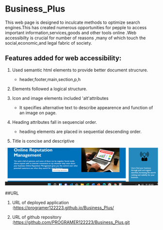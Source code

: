 # Business_Plus
This web page is designed to inculcate methods to optimize search engines.This has created numerous opportunities for pepple to access important information,services,goods and other tools online .Web accessibilty is crucial for number of reasons ,many of which touch the social,economic,and legal fabric of society.

## Features added  for web accessibility:

1.  Used semantic html elements to provide better document strucrure.
    * header,footer,main,section,p,h

2.   Elements followed a logical structure.
 
3.  Icon and image elements included 'alt'attributes
    * It specifies alternative text to describe appearence and function of an image on page.

4.  Heading attributes fall in sequencial order.

    * heading elements are placed in sequential descending order.

5. Title is concise and descriptive

![title](./assets/images/title.png)


##URL

1.  URL of deployed application :https://programer122223.github.io/Business_Plus/

2. URL of github repository  :https://github.com/PROGRAMER122223/Business_Plus.git